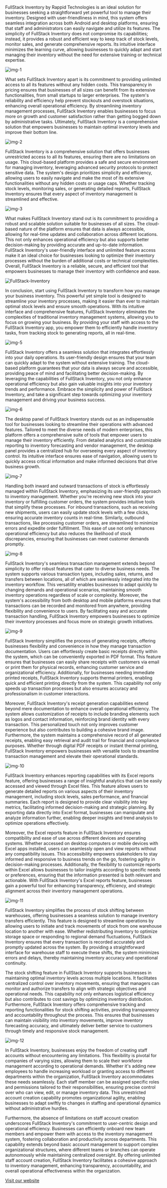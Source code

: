 FullStack Inventory by Rappid Technologies is an ideal solution for businesses seeking a straightforward yet powerful tool to manage their inventory. Designed with user-friendliness in mind, this system offers seamless integration across both Android and desktop platforms, ensuring that staff and administrators can easily navigate and utilize its features. The simplicity of FullStack Inventory does not compromise its capabilities; instead, it provides a robust and efficient way to keep track of stock levels, monitor sales, and generate comprehensive reports. Its intuitive interface minimizes the learning curve, allowing businesses to quickly adapt and start managing their inventory without the need for extensive training or technical expertise.

![img-1](https://github.com/AppSync-ai/FullStack-Inventory/assets/81430894/5073cd86-b50f-4ea1-b95b-ccbab556b575)

What sets FullStack Inventory apart is its commitment to providing unlimited access to all its features without any hidden costs. This transparency in pricing ensures that businesses of all sizes can benefit from its extensive functionalities, from small startups to larger enterprises. The system's reliability and efficiency help prevent stockouts and overstock situations, enhancing overall operational efficiency. By streamlining inventory management processes, FullStack Inventory enables businesses to focus more on growth and customer satisfaction rather than getting bogged down by administrative tasks. Ultimately, FullStack Inventory is a comprehensive solution that empowers businesses to maintain optimal inventory levels and improve their bottom line.

![img-2](https://github.com/AppSync-ai/FullStack-Inventory/assets/81430894/655c520d-617b-436c-a0ba-581f6a8cf10a)

FullStack Inventory is a comprehensive solution that offers businesses unrestricted access to all its features, ensuring there are no limitations on usage. This cloud-based platform provides a safe and secure environment for managing inventory, leveraging advanced security protocols to protect sensitive data. The system's design prioritizes simplicity and efficiency, allowing users to easily navigate and make the most of its extensive functionalities without any hidden costs or usage caps. Whether tracking stock levels, monitoring sales, or generating detailed reports, FullStack Inventory ensures that every aspect of inventory management is streamlined and effective.

![img-3](https://github.com/AppSync-ai/FullStack-Inventory/assets/81430894/1ff7c804-d590-4246-9ab4-b3b5003ec78b)

What makes FullStack Inventory stand out is its commitment to providing a robust and scalable solution suitable for businesses of all sizes. The cloud-based nature of the platform ensures that data is always accessible, allowing for real-time updates and collaboration across different locations. This not only enhances operational efficiency but also supports better decision-making by providing accurate and up-to-date information. FullStack Inventory's user-friendly interface and unlimited feature access make it an ideal choice for businesses looking to optimize their inventory processes without the burden of additional costs or technical complexities. Overall, FullStack Inventory is a reliable, secure, and efficient tool that empowers businesses to manage their inventory with confidence and ease.

![FullStack-Inventory](https://github.com/AppSync-ai/FullStack-Inventory/assets/81430894/00679d18-4009-414d-9e06-ad7c0820ada0)

In conclusion, start using FullStack Inventory to transform how you manage your business inventory. This powerful yet simple tool is designed to streamline your inventory processes, making it easier than ever to maintain optimal stock levels and ensure smooth operations. With its intuitive interface and comprehensive features, FullStack Inventory eliminates the complexities of traditional inventory management systems, allowing you to focus on growing your business. By providing your staff with access to the FullStack Inventory app, you empower them to efficiently handle inventory tasks, from tracking stock to generating reports, all in real-time.

![img-5](https://github.com/AppSync-ai/FullStack-Inventory/assets/81430894/b1cbf2d6-9bcd-4f6c-ba52-bab905075dbf)

FullStack Inventory offers a seamless solution that integrates effortlessly into your daily operations. Its user-friendly design ensures that your team can quickly adapt to the system without extensive training. The cloud-based platform guarantees that your data is always secure and accessible, providing peace of mind and facilitating better decision-making. By leveraging the capabilities of FullStack Inventory, you not only enhance operational efficiency but also gain valuable insights into your inventory trends and performance. Embrace the simplicity and power of FullStack Inventory, and take a significant step towards optimizing your inventory management and driving your business success.

![img-6](https://github.com/AppSync-ai/FullStack-Inventory/assets/81430894/75684ccf-8247-497d-92ec-7e22880fb1fd)

The desktop panel of FullStack Inventory stands out as an indispensable tool for businesses looking to streamline their operations with advanced features. Tailored to meet the diverse needs of modern enterprises, this platform offers a comprehensive suite of tools that empower users to manage their inventory efficiently. From detailed analytics and customizable reporting to inventory forecasting and vendor management, the desktop panel provides a centralized hub for overseeing every aspect of inventory control. Its intuitive interface ensures ease of navigation, allowing users to quickly access critical information and make informed decisions that drive business growth.

![img-7](https://github.com/AppSync-ai/FullStack-Inventory/assets/81430894/4f8eb816-74bd-4196-a754-d146a6859868)

Handling both inward and outward transactions of stock is effortlessly managed within FullStack Inventory, emphasizing its user-friendly approach to inventory management. Whether you're receiving new stock into your inventory or fulfilling customer orders, the system provides intuitive tools that simplify these processes. For inbound transactions, such as receiving new shipments, users can easily update stock levels with a few clicks, ensuring accurate inventory counts in real-time. Similarly, outbound transactions, like processing customer orders, are streamlined to minimize errors and expedite order fulfillment. This ease of use not only enhances operational efficiency but also reduces the likelihood of stock discrepancies, ensuring that businesses can meet customer demands promptly.

![img-8](https://github.com/AppSync-ai/FullStack-Inventory/assets/81430894/8b8410e5-bb6b-4971-b236-b0e3c92ddd77)

FullStack Inventory's seamless transaction management extends beyond simplicity to offer robust features that cater to diverse business needs. The system supports various transaction types, including sales, returns, and transfers between locations, all of which are seamlessly integrated into the inventory workflow. This versatility enables businesses to adapt quickly to changing demands and operational scenarios, maintaining smooth inventory operations regardless of scale or complexity. Moreover, the system's accessibility from both desktop and mobile platforms ensures that transactions can be recorded and monitored from anywhere, providing flexibility and convenience to users. By facilitating easy and accurate transaction handling, FullStack Inventory empowers businesses to optimize their inventory processes and focus more on strategic growth initiatives.

![img-9](https://github.com/AppSync-ai/FullStack-Inventory/assets/81430894/6769705d-d0f4-4c02-89a2-091c5e80857c)

FullStack Inventory simplifies the process of generating receipts, offering businesses flexibility and convenience in how they manage transaction documentation. Users can effortlessly create basic receipts directly within the system, which can be conveniently exported in PDF format. This feature ensures that businesses can easily share receipts with customers via email or print them for physical records, enhancing customer service and organizational efficiency. Additionally, for businesses needing immediate printed receipts, FullStack Inventory supports thermal printers, enabling quick and efficient printing directly from the system. This capability not only speeds up transaction processes but also ensures accuracy and professionalism in customer interactions.

Moreover, FullStack Inventory's receipt generation capabilities extend beyond mere documentation to enhance overall operational efficiency. The system allows customization of receipts to include branding elements such as logos and contact information, reinforcing brand identity with every transaction. This personalized touch not only improves customer experience but also contributes to building a cohesive brand image. Furthermore, the system maintains a comprehensive record of all generated receipts, enabling easy retrieval and audit trail for financial and compliance purposes. Whether through digital PDF receipts or instant thermal printing, FullStack Inventory empowers businesses with versatile tools to streamline transaction management and elevate their operational standards.

![img-10](https://github.com/AppSync-ai/FullStack-Inventory/assets/81430894/65486ebf-5f6e-42ad-885b-9ec2dbd4b317)

FullStack Inventory enhances reporting capabilities with its Excel reports feature, offering businesses a range of insightful analytics that can be easily accessed and viewed through Excel files. This feature allows users to generate detailed reports on various aspects of their inventory management, including stock levels, sales performance, and financial summaries. Each report is designed to provide clear visibility into key metrics, facilitating informed decision-making and strategic planning. By exporting data directly into Excel format, businesses can manipulate and analyze information further, enabling deeper insights and trend analysis to optimize operations effectively.

Moreover, the Excel reports feature in FullStack Inventory ensures compatibility and ease of use across different devices and operating systems. Whether accessed on desktop computers or mobile devices with Excel apps installed, users can seamlessly open and view reports without any compatibility issues. This accessibility empowers stakeholders to stay informed and responsive to business trends on the go, fostering agility in decision-making processes. Additionally, the flexibility to customize reports within Excel allows businesses to tailor insights according to specific needs or preferences, ensuring that the information presented is both relevant and actionable. With FullStack Inventory's Excel reports feature, businesses gain a powerful tool for enhancing transparency, efficiency, and strategic alignment across their inventory management operations.

![img-11](https://github.com/AppSync-ai/FullStack-Inventory/assets/81430894/a9c975e8-3e85-45ff-8131-b8d020dd5edc)

FullStack Inventory simplifies the process of stock shifting between warehouses, offering businesses a seamless solution to manage inventory transfers efficiently. This feature is designed to streamline operations by allowing users to initiate and track movements of stock from one warehouse location to another with ease. Whether redistributing inventory to optimize storage space or responding to regional demand fluctuations, FullStack Inventory ensures that every transaction is recorded accurately and promptly updated across the system. By providing a straightforward interface for warehouse staff to execute these shifts, the system minimizes errors and delays, thereby maintaining inventory accuracy and operational continuity.

The stock shifting feature in FullStack Inventory supports businesses in maintaining optimal inventory levels across multiple locations. It facilitates centralized control over inventory movements, ensuring that managers can monitor and authorize transfers to align with strategic objectives and operational needs. This capability not only enhances logistical efficiency but also contributes to cost savings by optimizing inventory distribution. Furthermore, FullStack Inventory offers comprehensive tracking and reporting functionalities for stock shifting activities, providing transparency and accountability throughout the process. This ensures that businesses can maintain visibility into inventory movements, improve inventory forecasting accuracy, and ultimately deliver better service to customers through timely and responsive stock management.

![img-12](https://github.com/AppSync-ai/FullStack-Inventory/assets/81430894/154c5ad9-d451-4e80-9e05-40efe65edc6f)

In FullStack Inventory, businesses enjoy the freedom of creating staff accounts without encountering any limitations. This flexibility is pivotal for companies of varying sizes, allowing them to scale their workforce management according to operational demands. Whether it's adding new employees to handle increasing workload or granting access to different departments within the organization, FullStack Inventory accommodates these needs seamlessly. Each staff member can be assigned specific roles and permissions tailored to their responsibilities, ensuring precise control over who can view, edit, or manage inventory data. This unrestricted account creation capability promotes organizational agility, enabling businesses to adapt swiftly to changes in staffing and operational dynamics without administrative hurdles.

Furthermore, the absence of limitations on staff account creation underscores FullStack Inventory's commitment to user-centric design and operational efficiency. Businesses can efficiently onboard new team members and empower them with access to the inventory management system, fostering collaboration and productivity across departments. This capability extends beyond basic account management to support complex organizational structures, where different teams or branches can operate autonomously while maintaining centralized oversight. By offering unlimited staff account creation, FullStack Inventory facilitates a cohesive approach to inventory management, enhancing transparency, accountability, and overall operational effectiveness within the organization.


[Visit our website](https://www.rappid.in)




























